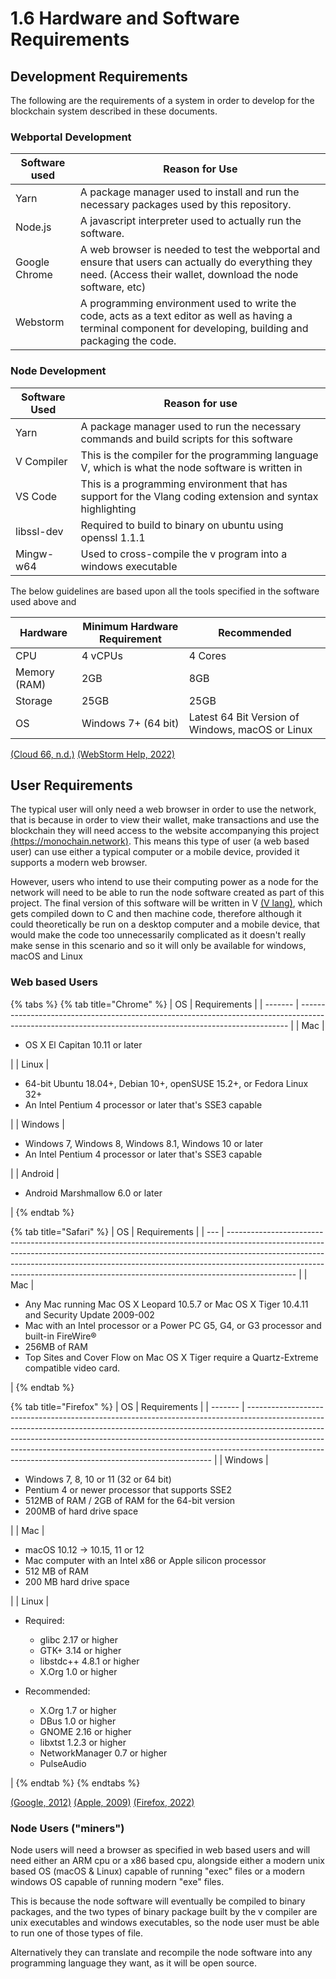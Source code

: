# 1.6 Hardware and Software Requirements

## Development Requirements

The following are the requirements of a system in order to develop for the blockchain system described in these documents.&#x20;

### Webportal Development

| Software used | Reason for Use                                                                                                                                                   |
| ------------- | ---------------------------------------------------------------------------------------------------------------------------------------------------------------- |
| Yarn          | A package manager used to install and run the necessary packages used by this repository.                                                                        |
| Node.js       | A javascript interpreter used to actually run the software.                                                                                                      |
| Google Chrome | A web browser is needed to test the webportal and ensure that users can actually do everything they need. (Access their wallet, download the node software, etc) |
| Webstorm      | A programming environment used to write the code, acts as a text editor as well as having a terminal component for developing, building and packaging the code.  |

### Node Development

| Software Used | Reason for use                                                                                            |
| ------------- | --------------------------------------------------------------------------------------------------------- |
| Yarn          | A package manager used to run the necessary commands and build scripts for this software                  |
| V Compiler    | This is the compiler for the programming language V, which is what the node software is written in        |
| VS Code       | This is a programming environment that has support for the Vlang coding extension and syntax highlighting |
| libssl-dev    | Required to build to binary on ubuntu using openssl 1.1.1                                                 |
| Mingw-w64     | Used to cross-compile the v program into a windows executable                                             |



The below guidelines are based upon all the tools specified in the software used above and&#x20;

| Hardware     | Minimum Hardware Requirement | Recommended                                      |
| ------------ | ---------------------------- | ------------------------------------------------ |
| CPU          | 4 vCPUs                      | 4 Cores                                          |
| Memory (RAM) | 2GB                          | 8GB                                              |
| Storage      | 25GB                         | 25GB                                             |
| OS           | Windows 7+ (64 bit)          | Latest 64 Bit Version of Windows, macOS or Linux |

[(Cloud 66, n.d.)](../reference-list.md) [(WebStorm Help, 2022)](../reference-list.md)

## User Requirements

The typical user will only need a web browser in order to use the network, that is because in order to view their wallet, make transactions and use the blockchain they will need access to the website accompanying this project [(https://monochain.network)](https://monochain.network). This means this type of user (a web based user) can use either a typical computer or a mobile device, provided it supports a modern web browser.

However, users who intend to use their computing power as a node for the network will need to be able to run the node software created as part of this project. The final version of this software will be written in V [(V lang)](https://vlang.io/), which gets compiled down to C and then machine code, therefore although it could theoretically be run on a desktop computer and a mobile device, that would make the code too unnecessarily complicated as it doesn't really make sense in this scenario and so it will only be available for windows, macOS and Linux

### Web based Users

{% tabs %}
{% tab title="Chrome" %}
| OS      | Requirements                                                                                                                                              |
| ------- | --------------------------------------------------------------------------------------------------------------------------------------------------------- |
| Mac     | <ul><li>OS X El Capitan 10.11 or later</li></ul>                                                                                                          |
| Linux   | <ul><li>64-bit Ubuntu 18.04+, Debian 10+, openSUSE 15.2+, or Fedora Linux 32+</li><li>An Intel Pentium 4 processor or later that's SSE3 capable</li></ul> |
| Windows | <ul><li>Windows 7, Windows 8, Windows 8.1, Windows 10 or later</li><li>An Intel Pentium 4 processor or later that's SSE3 capable</li></ul>                |
| Android | <ul><li>Android Marshmallow 6.0 or later</li></ul>                                                                                                        |
{% endtab %}

{% tab title="Safari" %}
| OS  | Requirements                                                                                                                                                                                                                                                                                                                              |
| --- | ----------------------------------------------------------------------------------------------------------------------------------------------------------------------------------------------------------------------------------------------------------------------------------------------------------------------------------------- |
| Mac | <ul><li>Any Mac running Mac OS X Leopard 10.5.7 or Mac OS X Tiger 10.4.11 and Security Update 2009-002</li><li>Mac with an Intel processor or a Power PC G5, G4, or G3 processor and built-in FireWire®</li><li>256MB of RAM</li><li>Top Sites and Cover Flow on Mac OS X Tiger require a Quartz-Extreme compatible video card.</li></ul> |
{% endtab %}

{% tab title="Firefox" %}
| OS      | Requirements                                                                                                                                                                                                                                                                                                                                                                                  |
| ------- | --------------------------------------------------------------------------------------------------------------------------------------------------------------------------------------------------------------------------------------------------------------------------------------------------------------------------------------------------------------------------------------------- |
| Windows | <ul><li>Windows 7, 8, 10 or 11 (32 or 64 bit)</li><li>Pentium 4 or newer processor that supports SSE2</li><li>512MB of RAM / 2GB of RAM for the 64-bit version</li><li>200MB of hard drive space</li></ul>                                                                                                                                                                                    |
| Mac     | <ul><li>macOS 10.12 -> 10.15, 11 or 12</li><li>Mac computer with an Intel x86 or Apple silicon processor</li><li>512 MB of RAM</li><li>200 MB hard drive space</li></ul>                                                                                                                                                                                                                      |
| Linux   | <ul><li><p>Required:</p><ul><li>glibc 2.17 or higher</li><li>GTK+ 3.14 or higher</li><li>libstdc++ 4.8.1 or higher</li><li>X.Org 1.0 or higher</li></ul></li></ul><ul><li><p>Recommended:</p><ul><li>X.Org 1.7 or higher</li><li>DBus 1.0 or higher </li><li>GNOME 2.16 or higher</li><li>libxtst 1.2.3 or higher</li><li>NetworkManager 0.7 or higher</li><li>PulseAudio</li></ul></li></ul> |
{% endtab %}
{% endtabs %}

[(Google, 2012)](../reference-list.md) [(Apple, 2009)](../reference-list.md) [(Firefox, 2022)](../reference-list.md)

### Node Users ("miners")

Node users will need a browser as specified in web based users and will need either an ARM cpu or a x86 based cpu, alongside either a modern unix based OS (macOS & Linux) capable of running "exec" files or a modern windows OS capable of running modern "exe" files.

This is because the node software will eventually be compiled to binary packages, and the two types of binary package built by the v compiler are unix executables and windows executables, so the node user must be able to run one of those types of file.

Alternatively they can translate and recompile the node software into any programming language they want, as it will be open source.
